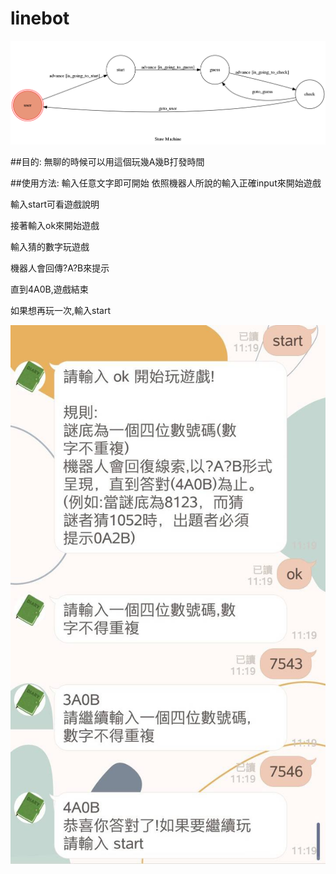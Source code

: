 # linebot
![image](https://github.com/F74064046/linebot/blob/master/fsm.png)

##目的:
無聊的時候可以用這個玩幾A幾B打發時間

##使用方法:
輸入任意文字即可開始
依照機器人所說的輸入正確input來開始遊戲

輸入start可看遊戲說明

接著輸入ok來開始遊戲

輸入猜的數字玩遊戲

機器人會回傳?A?B來提示

直到4A0B,遊戲結束

如果想再玩一次,輸入start

![image](https://github.com/F74064046/linebot/blob/master/638050.jpg)
